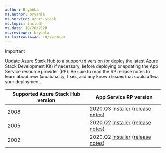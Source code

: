 ```yaml
---
author: BryanLa
ms.author: bryanla
ms.service: azure-stack
ms.topic: include
ms.date: 10/28/2020
ms.reviewer: bryanla
ms.lastreviewed: 10/28/2020
---
```

<!-- TODO - For each release: add AzS Hub build number, App Service RP version number, & corresponding App Service release notes text/link -->
> [!IMPORTANT]
> Update Azure Stack Hub to a supported version (or deploy the latest Azure Stack Development Kit) if necessary, before deploying or updating the App Service resource provider (RP). Be sure to read the RP release notes to learn about new functionality, fixes, and any known issues that could affect your deployment.
>
> | Supported Azure Stack Hub version | App Service RP version |
> |-----|---|
> | 2008 | 2020.Q3 [Installer](https://aka.ms/appsvcupdateq3installer) ([release notes](../operator/app-service-release-notes-2020-Q3.md)) |
> | 2005 | 2020.Q2 [Installer](https://aka.ms/appsvcupdateq2installer) ([release notes](../operator/app-service-release-notes-2020-Q2.md)) |
> | 2002 | 2020.Q2 [Installer](https://aka.ms/appsvcupdateq3installer) ([release notes](../operator/app-service-release-notes-2020-Q2.md)) |
